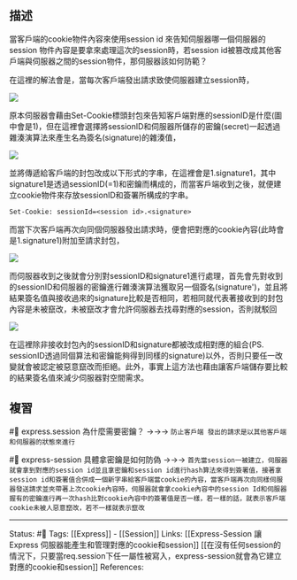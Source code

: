 ## 描述

當客戶端的cookie物件內容來使用session id 來告知伺服器哪一個伺服器的session 物件內容是要拿來處理這次的session時，若session id被篡改成其他客戶端與伺服器之間的session物件，那伺服器該如何防範？

在這裡的解法會是，當每次客戶端發出請求致使伺服器建立session時，

![](https://res.cloudinary.com/dqfxgtyoi/image/upload/v1650553317/blog/network/session/create-session-sign_mjqbsd.png)

 
原本伺服器會藉由Set-Cookie標頭封包來告知客戶端對應的sessionID是什麼(圖中會是1)，但在這裡會選擇將sessionID和伺服器所儲存的密鑰(secret)一起透過雜湊演算法來產生名為簽名(signature)的雜湊值，

![](https://res.cloudinary.com/dqfxgtyoi/image/upload/v1650553443/blog/network/session/sign-generate_grxsdm.png)

  
並將傳遞給客戶端的封包改成以下形式的字串，在這裡會是1.signature1，其中signature1是透過sessionID(=1)和密鑰而構成的，而當客戶端收到之後，就便建立cookie物件來存放sessionID和簽署所構成的字串。

```
Set-Cookie: sessionId=<session id>.<signature>
```

而當下次客戶端再次向同個伺服器發出請求時，便會把對應的cookie內容(此時會是1.signature1)附加至請求封包，

![](https://res.cloudinary.com/dqfxgtyoi/image/upload/v1650553317/blog/network/session/send-with-cookie-sign_n2hv2s.png)

  

而伺服器收到之後就會分別對sessionID和signature1進行處理，首先會先對收到的sessionID和伺服器的密鑰進行雜湊演算法獲取另一個簽名(signature')，並且將結果簽名值與接收過來的signature比較是否相同，若相同就代表著接收到的封包內容是未被竄改，未被竄改才會允許伺服器去找尋對應的session，否則就駁回

![](https://res.cloudinary.com/dqfxgtyoi/image/upload/v1650553936/blog/network/session/sign-compare_hfxe4p.png)

  

在這裡除非接收封包內的sessionID和signature都被改成相對應的組合(PS. sessionID透過同個算法和密鑰能夠得到同樣的signature)以外，否則只要任一改變就會被認定被惡意竄改而拒絕。此外，事實上這方法也藉由讓客戶端儲存要比較的結果簽名值來減少伺服器對空間需求。

## 複習

#🧠 express.session 為什麼需要密鑰？ ->->-> `防止客戶端 發出的請求是以其他客戶端和伺服器的狀態來進行`
<!--SR:!2023-08-28,3,250-->

#🧠 express-session 具體拿密鑰是如何防偽 ->->-> `首先當session一被建立，伺服器就會拿到對應的session id並且拿密鑰和session id進行hash算法來得到簽署值，接著拿session id和簽署值合併成一個新字串給客戶端當cookie的內容，當客戶端再次向同樣伺服器發送請求並夾帶著上次cookie內容時，伺服器就會拿cookie內容中的session Id和伺服器握有的密鑰進行再一次hash比對cookie內容中的簽署值是否一樣，若一樣的話，就表示客戶端cookie未被人惡意竄改，若不一樣就表示竄改`
<!--SR:!2023-08-28,3,250-->


---
Status: #🌱 
Tags:
[[Express]] - [[Session]]
Links: 
[[Express-Session 讓Express 伺服器能產生和管理對應的cookie和session]]
[[在沒有任何session的情況下，只要當req.session下任一屬性被寫入，express-session就會為它建立對應的cookie和session]]
References: